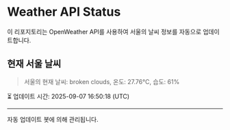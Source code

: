 
# Weather API Status

이 리포지토리는 OpenWeather API를 사용하여 서울의 날씨 정보를 자동으로 업데이트합니다.

## 현재 서울 날씨
> 서울의 현재 날씨: broken clouds, 온도: 27.76°C, 습도: 61%

⏳ 업데이트 시간: 2025-09-07 16:50:18 (UTC)

---
자동 업데이트 봇에 의해 관리됩니다.
